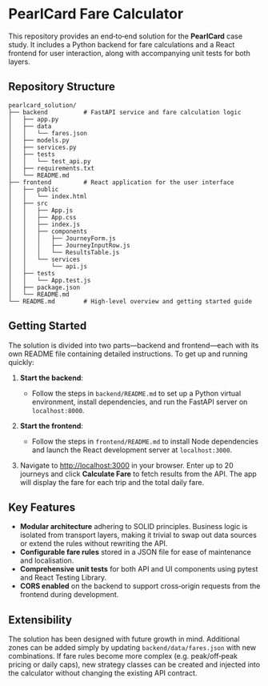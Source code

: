 # PearlCard Fare Calculator

This repository provides an end‑to‑end solution for the **PearlCard** case study.  It
includes a Python backend for fare calculations and a React frontend for user
interaction, along with accompanying unit tests for both layers.

## Repository Structure

```
pearlcard_solution/
├── backend          # FastAPI service and fare calculation logic
│   ├── app.py
│   ├── data
│   │   └── fares.json
│   ├── models.py
│   ├── services.py
│   ├── tests
│   │   └── test_api.py
│   ├── requirements.txt
│   └── README.md
├── frontend         # React application for the user interface
│   ├── public
│   │   └── index.html
│   ├── src
│   │   ├── App.js
│   │   ├── App.css
│   │   ├── index.js
│   │   ├── components
│   │   │   ├── JourneyForm.js
│   │   │   ├── JourneyInputRow.js
│   │   │   └── ResultsTable.js
│   │   └── services
│   │       └── api.js
│   ├── tests
│   │   └── App.test.js
│   ├── package.json
│   └── README.md
└── README.md        # High‑level overview and getting started guide
```

## Getting Started

The solution is divided into two parts—backend and frontend—each with its own
README file containing detailed instructions.  To get up and running quickly:

1. **Start the backend**:
   - Follow the steps in `backend/README.md` to set up a Python virtual
     environment, install dependencies, and run the FastAPI server on
     `localhost:8000`.

2. **Start the frontend**:
   - Follow the steps in `frontend/README.md` to install Node dependencies and
     launch the React development server at `localhost:3000`.

3. Navigate to <http://localhost:3000> in your browser.  Enter up to 20
   journeys and click **Calculate Fare** to fetch results from the API.  The
   app will display the fare for each trip and the total daily fare.

## Key Features

* **Modular architecture** adhering to SOLID principles.  Business logic is
  isolated from transport layers, making it trivial to swap out data sources
  or extend the rules without rewriting the API.
* **Configurable fare rules** stored in a JSON file for ease of maintenance
  and localisation.
* **Comprehensive unit tests** for both API and UI components using pytest
  and React Testing Library.
* **CORS enabled** on the backend to support cross‑origin requests from the
  frontend during development.

## Extensibility

The solution has been designed with future growth in mind.  Additional zones
can be added simply by updating `backend/data/fares.json` with new
combinations.  If fare rules become more complex (e.g. peak/off‑peak pricing
or daily caps), new strategy classes can be created and injected into the
calculator without changing the existing API contract.
